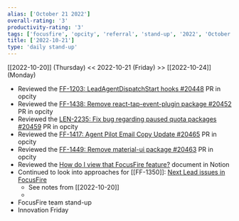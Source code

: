 ```yaml
---
alias: ['October 21 2022']
overall-rating: '3'
productivity-rating: '3'
tags: ['focusfire', 'opcity', 'referral', 'stand-up', '2022', 'October', 'Friday']
title: ['2022-10-21']
type: 'daily stand-up'
---
```

[[2022-10-20]] (Thursday) << 2022-10-21 (Friday) >> [[2022-10-24]] (Monday)

- Reviewed the [FF-1203: LeadAgentDispatchStart hooks #20448](https://github.com/Opcity/opcity/pull/20448) PR in opcity
- Reviewed the [FF-1438: Remove react-tap-event-plugin package #20452](https://github.com/Opcity/opcity/pull/20452) PR in opcity
- Reviewed the [LEN-2235: Fix bug regarding paused quota packages #20459](https://github.com/Opcity/opcity/pull/20459) PR in opcity
- Reviewed the [FF-1417: Agent Pilot Email Copy Update #20465](https://github.com/Opcity/opcity/pull/20465) PR in opcity
- Reviewed the [FF-1449: Remove material-ui package #20463](https://github.com/Opcity/opcity/pull/20463) PR in opcity
- Reviewed the [How do I view that FocusFire feature?](https://www.notion.so/How-do-I-view-that-FocusFire-feature-fd2b029f9720447786357b2bd0407f4f) document in Notion
- Continued to look into approaches for  [[FF-1350]]: [Next Lead issues in FocusFire](https://moveinc.atlassian.net/browse/FF-1350)
	- See notes from [[2022-10-20]] 
	- 
- FocusFire team stand-up
- Innovation Friday